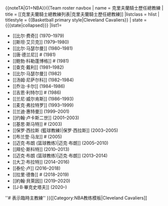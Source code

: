 <noinclude>{{noteTA|G1=NBA}}</noinclude>{{Team roster navbox
| name  = 克里夫蘭騎士歷任總教練
| title = [[克里夫蘭騎士總教練列表|<span style="color:#{{NBA color|Cleveland Cavaliers|2}}">克里夫蘭騎士歷任總教練</span>]]
|listclass = hlist
| titlestyle = {{Basketball primary style|Cleveland Cavaliers}}
| state = {{{state<includeonly>|collapsed</includeonly>}}}
|list1= 
* [[比尔·费奇]] (1970–1979)
* [[斯坦·艾贝克]] (1979–1980)
* [[比尔·马瑟尔曼]] (1980–1981)
* [[唐·德兰尼]] # (1981)
* [[鲍勃·科勒蓬博格]] # (1981)
* [[查克·戴利]] (1981–1982)
* [[比尔·马瑟尔曼]] (1982)
* [[汤姆·尼萨尔科]] (1982–1984)
* [[乔治·卡尔]] (1984–1986)
* [[吉恩·利特尔]] # (1986)
* [[兰尼·威尔肯斯]] (1986–1993)
* [[麦克·弗拉特罗]] (1993–1999)
* [[兰迪·惠特曼]] (1999–2001)
* [[约翰·卢卡斯二世]] (2001–2003)
* [[基思·斯马特]] # (2003)
* [[保罗·西拉斯 (籃球教練)|保罗·西拉斯]] (2003–2005)
* [[布兰登·马龙]] # (2005)
* [[迈克·布朗 (篮球教练)|迈克·布朗]] (2005–2010)
* [[拜伦·斯科特]] (2010–2013)
* [[迈克·布朗 (篮球教练)|迈克·布朗]] (2013–2014)
* [[大卫·布拉特]] (2014–2016)
* [[泰伦·卢]] (2016–2018)
* [[拉里·德魯]] # (2018–2019)
* [[約翰·貝萊因]] (2019–2020)
* [[J·B·畢克史塔夫]] (2020–)

''# 表示臨時主教練''
}}<noinclude>[[Category:NBA教练模板|Cleveland Cavaliers]]</noinclude>